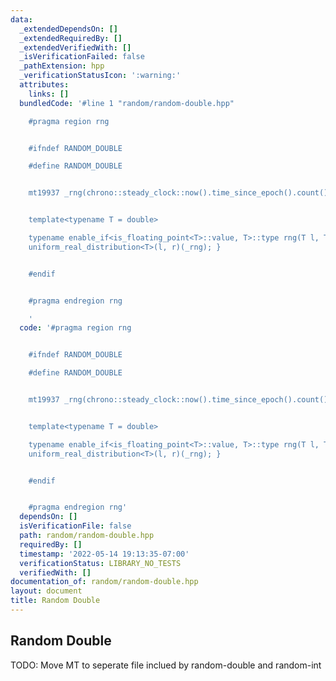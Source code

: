 ```yaml
---
data:
  _extendedDependsOn: []
  _extendedRequiredBy: []
  _extendedVerifiedWith: []
  _isVerificationFailed: false
  _pathExtension: hpp
  _verificationStatusIcon: ':warning:'
  attributes:
    links: []
  bundledCode: '#line 1 "random/random-double.hpp"

    #pragma region rng


    #ifndef RANDOM_DOUBLE

    #define RANDOM_DOUBLE


    mt19937 _rng(chrono::steady_clock::now().time_since_epoch().count());


    template<typename T = double>

    typename enable_if<is_floating_point<T>::value, T>::type rng(T l, T r) { return
    uniform_real_distribution<T>(l, r)(_rng); }


    #endif


    #pragma endregion rng

    '
  code: '#pragma region rng


    #ifndef RANDOM_DOUBLE

    #define RANDOM_DOUBLE


    mt19937 _rng(chrono::steady_clock::now().time_since_epoch().count());


    template<typename T = double>

    typename enable_if<is_floating_point<T>::value, T>::type rng(T l, T r) { return
    uniform_real_distribution<T>(l, r)(_rng); }


    #endif


    #pragma endregion rng'
  dependsOn: []
  isVerificationFile: false
  path: random/random-double.hpp
  requiredBy: []
  timestamp: '2022-05-14 19:13:35-07:00'
  verificationStatus: LIBRARY_NO_TESTS
  verifiedWith: []
documentation_of: random/random-double.hpp
layout: document
title: Random Double
---
```


## Random Double

TODO: Move MT to seperate file inclued by random-double and random-int